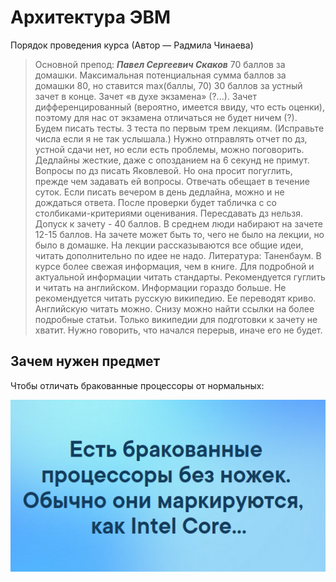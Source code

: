 # Архитектура ЭВМ

Порядок проведения курса (Автор — Радмила Чинаева)

>Основной препод: ***Павел Сергеевич Скаков***
>70 баллов за домашки.
>Максимальная потенциальная сумма баллов за домашки 80, но ставится max(баллы, 70)
>30 баллов за устный зачет в конце.
>Зачет «в духе экзамена» (?...).
>Зачет дифференцированный (вероятно, имеется ввиду, что есть оценки), поэтому для нас от экзамена отличаться не будет ничем (?).
>Будем писать тесты. 3 теста по первым трем лекциям. (Исправьте числа если я не так услышала.)
>Нужно отправлять отчет по дз, устной сдачи нет, но если есть проблемы, можно поговорить.
>Дедлайны жесткие, даже с опозданием на 6 секунд не примут.
>Вопросы по дз писать Яковлевой. Но она просит погуглить, прежде чем задавать ей вопросы. Отвечать обещает в течение суток. Если писать вечером в день дедлайна, можно и не дождаться ответа.
>После проверки будет табличка с со столбиками-критериями оценивания.
>Пересдавать дз нельзя. 
>Допуск к зачету - 40 баллов.
>В среднем люди набирают на зачете 12-15 баллов.
>На зачете может быть то, чего не было на лекции, но было в домашке. На лекции рассказываются все общие идеи, читать дополнительно по идее не надо.
>Литература: Таненбаум. 
>В курсе более свежая информация, чем в книге.
>Для подробной и актуальной информации читать стандарты.
>Рекомендуется гуглить и читать на английском. Информации гораздо больше.
>Не рекомендуется читать русскую википедию. Ее переводят криво. Английскую читать можно. Снизу можно найти ссылки на более подробные статьи. Только википедии для подготовки к зачету не хватит.
>Нужно говорить, что начался перерыв, иначе его не будет.

## Зачем нужен предмет

Чтобы отличать бракованные процессоры от нормальных:

![image-20210911115842836](images/intel_core_meme.png)

